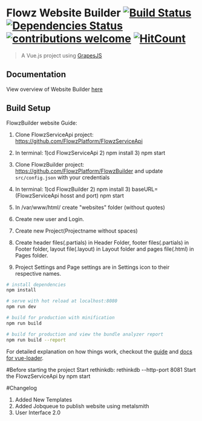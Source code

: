 # Flowz Website Builder [![Build Status](https://travis-ci.org/FlowzPlatform/website-builder.svg?branch=master)](https://travis-ci.org/FlowzPlatform/website-builder) [![Dependencies Status](https://david-dm.org/FlowzPlatform/website-builder.svg)](https://david-dm.org/FlowzPlatform/website-builder.svg) [![contributions welcome](https://img.shields.io/badge/contributions-welcome-brightgreen.svg?style=flat)](https://github.com/FlowzPlatform/website-builder/issues) [![HitCount](http://hits.dwyl.io/FlowzPlatform/website-builder.svg)](http://hits.dwyl.io/FlowzPlatform/website-builder)

> A Vue.js project using [GrapesJS](https://github.com/artf/grapesjs)

## Documentation

View overview   of Website   Builder [here](https://github.com/FlowzPlatform/website-builder/wiki/Overview)

## Build Setup

FlowzBuilder website Guide:

1. Clone FlowzServiceApi project: https://github.com/FlowzPlatform/FlowzServiceApi

2. In terminal: 1)cd FlowzServiceApi 2) npm install 3) npm start

3. Clone FlowzBuilder project: https://github.com/FlowzPlatform/FlowzBuilder and update `src/config.json` with your credentials

4. In terminal: 1)cd FlowzBuilder 2) npm install 3) baseURL=(FlowzServiceApi hosst and port) npm start

5. In /var/www/html/ create "websites" folder (without quotes)

6. Create new user and Login.   

7. Create new Project(Projectname without spaces)

8. Create header files(.partials) in Header Folder, footer files(.partials) in Footer folder, layout file(.layout) in Layout folder and pages file(.html) in Pages folder.

9. Project Settings and Page settings are in Settings icon to their respective names.

``` bash
# install dependencies
npm install

# serve with hot reload at localhost:8080
npm run dev

# build for production with minification
npm run build

# build for production and view the bundle analyzer report
npm run build --report
```

For detailed explanation on how things work, checkout the [guide](http://vuejs-templates.github.io/webpack/) and [docs for vue-loader](http://vuejs.github.io/vue-loader).


#Before starting the project
Start rethinkdb: rethinkdb --http-port 8081
Start the FlowzServiceApi by npm start

#Changelog
1. Added New Templates 
2. Added Jobqueue to publish website using metalsmith
3. User Interface 2.0



